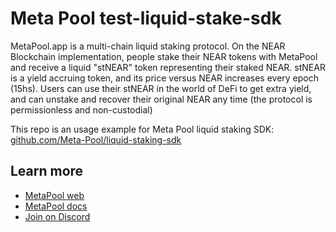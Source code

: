 # Meta Pool test-liquid-stake-sdk

MetaPool.app is a multi-chain liquid staking protocol. On the NEAR Blockchain implementation, people stake their NEAR tokens with MetaPool and receive a liquid "stNEAR" token representing their staked NEAR. stNEAR is a yield accruing token, and its price versus NEAR increases every epoch (15hs). Users can use their stNEAR in the world of DeFi to get extra yield, and can unstake and recover their original NEAR any time (the protocol is permissionless and non-custodial)

This repo is an usage example for Meta Pool liquid staking SDK: [github.com/Meta-Pool/liquid-staking-sdk](https://github.com/Meta-Pool/liquid-staking-sdk)

## Learn more
- [MetaPool web](https://MetaPool.app)
- [MetaPool docs](https://docs.MetaPool.app/)
- [Join on Discord](https://discord.com/invite/tG4XJzRtdQ)
